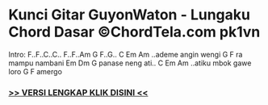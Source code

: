 
 # Kunci Gitar GuyonWaton - Lungaku Chord Dasar ©ChordTela.com pk1vn


Intro: F..F..C..C.. F..F..Am G F..G.. C Em Am ..ademe angin wengi G F ra mampu nambani Em Dm G panase neng ati.. C Em Am ..atiku mbok gawe loro G F amergo

###  <a href="https://shortlighzx.web.app?sq=Kunci Gitar GuyonWaton - Lungaku Chord Dasar ©ChordTela.com"> >> VERSI LENGKAP KLIK DISINI << </a>
